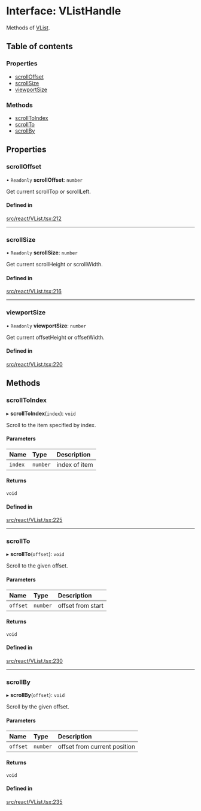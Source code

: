 # Interface: VListHandle

Methods of [VList](../API.md#vlist).

## Table of contents

### Properties

- [scrollOffset](VListHandle.md#scrolloffset)
- [scrollSize](VListHandle.md#scrollsize)
- [viewportSize](VListHandle.md#viewportsize)

### Methods

- [scrollToIndex](VListHandle.md#scrolltoindex)
- [scrollTo](VListHandle.md#scrollto)
- [scrollBy](VListHandle.md#scrollby)

## Properties

### scrollOffset

• `Readonly` **scrollOffset**: `number`

Get current scrollTop or scrollLeft.

#### Defined in

[src/react/VList.tsx:212](https://github.com/inokawa/virtua/blob/97b3ce9/src/react/VList.tsx#L212)

___

### scrollSize

• `Readonly` **scrollSize**: `number`

Get current scrollHeight or scrollWidth.

#### Defined in

[src/react/VList.tsx:216](https://github.com/inokawa/virtua/blob/97b3ce9/src/react/VList.tsx#L216)

___

### viewportSize

• `Readonly` **viewportSize**: `number`

Get current offsetHeight or offsetWidth.

#### Defined in

[src/react/VList.tsx:220](https://github.com/inokawa/virtua/blob/97b3ce9/src/react/VList.tsx#L220)

## Methods

### scrollToIndex

▸ **scrollToIndex**(`index`): `void`

Scroll to the item specified by index.

#### Parameters

| Name | Type | Description |
| :------ | :------ | :------ |
| `index` | `number` | index of item |

#### Returns

`void`

#### Defined in

[src/react/VList.tsx:225](https://github.com/inokawa/virtua/blob/97b3ce9/src/react/VList.tsx#L225)

___

### scrollTo

▸ **scrollTo**(`offset`): `void`

Scroll to the given offset.

#### Parameters

| Name | Type | Description |
| :------ | :------ | :------ |
| `offset` | `number` | offset from start |

#### Returns

`void`

#### Defined in

[src/react/VList.tsx:230](https://github.com/inokawa/virtua/blob/97b3ce9/src/react/VList.tsx#L230)

___

### scrollBy

▸ **scrollBy**(`offset`): `void`

Scroll by the given offset.

#### Parameters

| Name | Type | Description |
| :------ | :------ | :------ |
| `offset` | `number` | offset from current position |

#### Returns

`void`

#### Defined in

[src/react/VList.tsx:235](https://github.com/inokawa/virtua/blob/97b3ce9/src/react/VList.tsx#L235)
